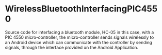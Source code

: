 # WirelessBluetoothInterfacingPIC4550
Source code for interfacing a bluetooth module, HC-05 in this case, with a PIC 4550 micro-controller, the micro-controller sends signals wirelessly to an Android device which can communicate with the controller by sending signals, through the interface provided on the Android Application.
